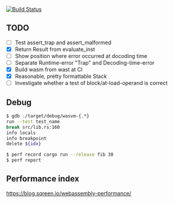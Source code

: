 [![Build Status](https://travis-ci.org/kogai/vm.svg?branch=master)](https://travis-ci.org/kogai/vm)

## TODO

- [ ] Test assert_trap and assert_malformed
- [x] Return Result from evaluate_inst
- [ ] Show position where error occurred at docoding time
- [ ] Separate Runtime-error "Trap" and Decoding-time-error
- [x] Build wasm from wast at CI
- [x] Reasonable, pretty formattable Stack
- [ ] Investigate whether a test of block/at-load-operand is correct

## Debug

```sh
$ gdb ./target/debug/wasvm-{.*}
run --test test_name
break src/lib.rs:160
info locals
info breakpoint
delete ${idx}

$ perf record cargo run --release fib 30
$ perf report
```

## Performance index

https://blog.sqreen.io/webassembly-performance/
